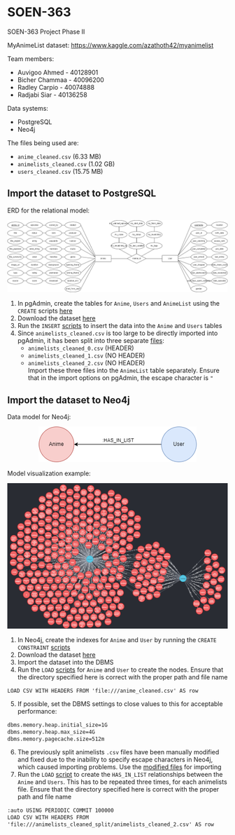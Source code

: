 # SOEN-363
SOEN-363 Project Phase II

MyAnimeList dataset: https://www.kaggle.com/azathoth42/myanimelist

Team members:
- Auvigoo Ahmed - 40128901
- Bicher Chammaa - 40096200
- Radley Carpio - 40074888
- Radjabi Siar - 40136258

Data systems:
- PostgreSQL
- Neo4j

The files being used are:
- `anime_cleaned.csv` (6.33 MB)
- `animelists_cleaned.csv` (1.02 GB)
- `users_cleaned.csv` (15.75 MB)


## Import the dataset to PostgreSQL

ERD for the relational model:
<p align="center">
<img src="https://github.com/auvigoo20/SOEN-363/blob/main/Diagrams/MyAnimeList_ERD.png" />
</p>

1. In pgAdmin, create the tables for `Anime`, `Users` and `AnimeList` using the `CREATE` scripts [here](https://github.com/auvigoo20/SOEN-363/tree/main/Postgres%20Scripts)
2. Download the dataset [here](https://www.dropbox.com/sh/odgx8qew37st1sb/AAD0-8OxngY6YXAtmUIrlDt5a?dl=0) 
3. Run the `INSERT` [scripts](https://github.com/auvigoo20/SOEN-363/tree/main/Postgres%20Scripts) to insert the data into the `Anime` and `Users` tables
4. Since `animelists_cleaned.csv` is too large to be directly imported into pgAdmin, it has been split into three separate [files](https://www.dropbox.com/s/e7zh0w7cuuwoadl/animelists_cleaned_split.zip?dl=0):
      * `animelists_cleaned_0.csv` (HEADER)
      * `animelists_cleaned_1.csv` (NO HEADER)
      * `animelists_cleaned_2.csv` (NO HEADER)
<br/>Import these three files into the `AnimeList` table separately. Ensure that in the import options on pgAdmin, the escape character is `"`

## Import the dataset to Neo4j

Data model for Neo4j:
<p align="center">
<img src="https://github.com/auvigoo20/SOEN-363/blob/main/Diagrams/MyAnimeList_neo4j.png" />
</p>

Model visualization example:
<p align="center">
<img src="https://github.com/auvigoo20/SOEN-363/blob/main/Diagrams/neo4j_visualization.png" />
</p>

1. In Neo4j, create the indexes for `Anime` and `User` by running the `CREATE CONSTRAINT` [scripts](https://github.com/auvigoo20/SOEN-363/tree/main/Neo4j%20Scripts)
2. Download the dataset [here](https://www.dropbox.com/sh/odgx8qew37st1sb/AAD0-8OxngY6YXAtmUIrlDt5a?dl=0) 
3. Import the dataset into the DBMS
4. Run the `LOAD` [scripts](https://github.com/auvigoo20/SOEN-363/tree/main/Neo4j%20Scripts) for `Anime` and `User` to create the nodes. Ensure that the directory specified here    is correct with the proper path and file name
```
LOAD CSV WITH HEADERS FROM 'file:///anime_cleaned.csv' AS row
```
5. If possible, set the DBMS settings to close values to this for acceptable performance:
```
dbms.memory.heap.initial_size=1G
dbms.memory.heap.max_size=4G
dbms.memory.pagecache.size=512m
```
6. The previously split animelists `.csv` files have been manually modified and fixed due to the inability to specify escape characters in Neo4j, which caused importing problems. Use the [modified files](https://www.dropbox.com/s/jhz7c3gauo6vv57/animelists_cleaned_split_neo4j_fixed.zip?dl=0) for importing
7. Run the `LOAD` [script](https://github.com/auvigoo20/SOEN-363/blob/main/Neo4j%20Scripts/DDL/LOAD_HAS_IN_LIST.cypher) to create the `HAS_IN_LIST` relationships between the `Anime` and `Users`. This has to be repeated three times, for each animelists file. Ensure that the directory specified here is correct with the proper path and file name
```
:auto USING PERIODIC COMMIT 100000
LOAD CSV WITH HEADERS FROM 'file:///animelists_cleaned_split/animelists_cleaned_2.csv' AS row
```
